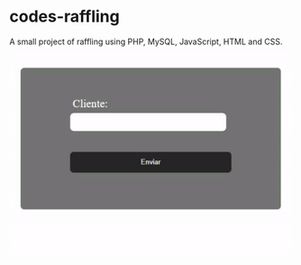 # codes-raffling
A small project of raffling using PHP, MySQL, JavaScript, HTML and CSS. 

![](cadastro.gif)
